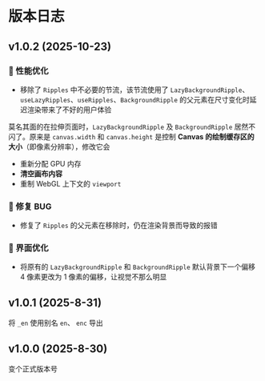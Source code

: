 # 版本日志

## v1.0.2 (2025-10-23)

### 🚀 性能优化

- 移除了 `Ripples` 中不必要的节流，该节流使用了 `LazyBackgroundRipple`、`useLazyRipples`、`useRipples`、`BackgroundRipple` 的父元素在尺寸变化时延迟渲染带来了不好的用户体验

莫名其面的在拉伸页面时，`LazyBackgroundRipple` 及 `BackgroundRipple` 居然不闪了。原来是 `canvas.width` 和 `canvas.height` 是控制 **Canvas 的绘制缓存区的大小**（即像素分辨率），修改它会

- 重新分配 GPU 内存
- **清空画布内容**
- 重制 WebGL 上下文的 `viewport`

### 🐛 修复 BUG

- 修复了 `Ripples` 的父元素在移除时，仍在渲染背景而导致的报错

### 🎨 界面优化

- 将原有的 `LazyBackgroundRipple` 和 `BackgroundRipple` 默认背景下一个偏移 4 像素更改为 1 像素的偏移，让视觉不那么明显

## v1.0.1 (2025-8-31)

将 `_en` 使用别名 `en`、 `enc` 导出

## v1.0.0 (2025-8-30)

变个正式版本号
